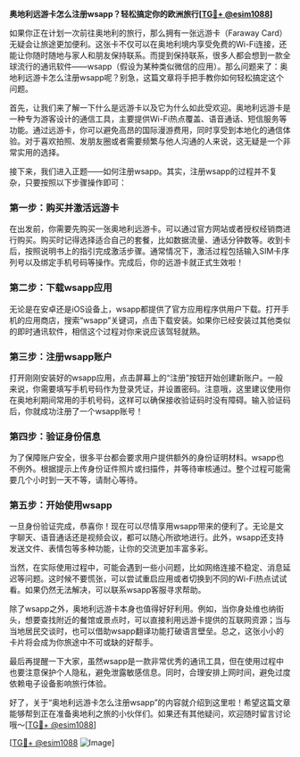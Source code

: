 **奥地利远游卡怎么注册wsapp？轻松搞定你的欧洲旅行[[TG💪+ @esim1088](https://t.me/s/esim1088)]**

如果你正在计划一次前往奥地利的旅行，那么拥有一张远游卡（Faraway Card）无疑会让旅途更加便利。这张卡不仅可以在奥地利境内享受免费的Wi-Fi连接，还能让你随时随地与家人和朋友保持联系。而提到保持联系，很多人都会想到一款全球流行的通讯软件——wsapp（假设为某种类似微信的应用）。那么问题来了：奥地利远游卡怎么注册wsapp呢？别急，这篇文章将手把手教你如何轻松搞定这个问题。

首先，让我们来了解一下什么是远游卡以及它为什么如此受欢迎。奥地利远游卡是一种专为游客设计的通信工具，主要提供Wi-Fi热点覆盖、语音通话、短信服务等功能。通过远游卡，你可以避免高昂的国际漫游费用，同时享受到本地化的通信体验。对于喜欢拍照、发朋友圈或者需要频繁与他人沟通的人来说，这无疑是一个非常实用的选择。

接下来，我们进入正题——如何注册wsapp。其实，注册wsapp的过程并不复杂，只要按照以下步骤操作即可：

### **第一步：购买并激活远游卡**
在出发前，你需要先购买一张奥地利远游卡。可以通过官方网站或者授权经销商进行购买。购买时记得选择适合自己的套餐，比如数据流量、通话分钟数等。收到卡后，按照说明书上的指引完成激活步骤。通常情况下，激活过程包括输入SIM卡序列号以及绑定手机号码等操作。完成后，你的远游卡就正式生效啦！

### **第二步：下载wsapp应用**
无论是在安卓还是iOS设备上，wsapp都提供了官方应用程序供用户下载。打开手机的应用商店，搜索“wsapp”关键词，点击下载安装。如果你已经安装过其他类似的即时通讯软件，相信这个过程对你来说应该驾轻就熟。

### **第三步：注册wsapp账户**
打开刚刚安装好的wsapp应用，点击屏幕上的“注册”按钮开始创建新账户。一般来说，你需要填写手机号码作为登录凭证，并设置密码。注意哦，这里建议使用你在奥地利期间常用的手机号码，这样可以确保接收验证码时没有障碍。输入验证码后，你就成功注册了一个wsapp账号！

### **第四步：验证身份信息**
为了保障账户安全，很多平台都会要求用户提供额外的身份证明材料。wsapp也不例外。根据提示上传身份证件照片或扫描件，并等待审核通过。整个过程可能需要几个小时到一天不等，请耐心等待。

### **第五步：开始使用wsapp**
一旦身份验证完成，恭喜你！现在可以尽情享用wsapp带来的便利了。无论是文字聊天、语音通话还是视频会议，都可以随心所欲地进行。此外，wsapp还支持发送文件、表情包等多种功能，让你的交流更加丰富多彩。

当然，在实际使用过程中，可能会遇到一些小问题，比如网络连接不稳定、消息延迟等问题。这时候不要慌张，可以尝试重启应用或者切换到不同的Wi-Fi热点试试看。如果仍然无法解决，可以联系wsapp客服寻求帮助。

除了wsapp之外，奥地利远游卡本身也值得好好利用。例如，当你身处维也纳街头，想要查找附近的餐馆或景点时，可以直接利用远游卡提供的互联网资源；当与当地居民交谈时，也可以借助wsapp翻译功能打破语言壁垒。总之，这张小小的卡片将会成为你旅途中不可或缺的好帮手。

最后再提醒一下大家，虽然wsapp是一款非常优秀的通讯工具，但在使用过程中也要注意保护个人隐私，避免泄露敏感信息。同时，合理安排上网时间，避免过度依赖电子设备影响旅行体验。

好了，关于“奥地利远游卡怎么注册wsapp”的内容就介绍到这里啦！希望这篇文章能够帮到正在准备奥地利之旅的小伙伴们。如果还有其他疑问，欢迎随时留言讨论哦～[[TG💪+ @esim1088](https://t.me/s/esim1088)]

[[TG💪+ @esim1088](https://t.me/s/esim1088) ![Image](https://i.postimg.cc/4NQfJmqS/Snipaste-2025-05-13-00-14-12.png)]
